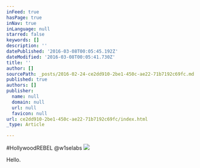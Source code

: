 ```yaml
---
inFeed: true
hasPage: true
inNav: true
inLanguage: null
starred: false
keywords: []
description: ''
datePublished: '2016-03-08T00:05:45.192Z'
dateModified: '2016-03-08T00:05:41.730Z'
title: ''
author: []
sourcePath: _posts/2016-02-24-ce2dd910-2be1-450c-ae22-71b7192c69fc.md
published: true
authors: []
publisher:
  name: null
  domain: null
  url: null
  favicon: null
url: ce2dd910-2be1-450c-ae22-71b7192c69fc/index.html
_type: Article

---
```

\#HollywoodREBEL @w1selabs
![](https://s3-us-west-2.amazonaws.com/the-grid-img/p/98b4eb50af882d3158f42b4002db22f90984c6c8.jpg)

Hello.
